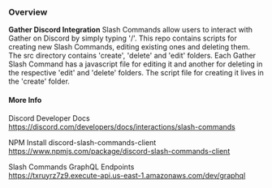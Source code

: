 ### Overview

**Gather Discord Integration**
Slash Commands allow users to interact with Gather on Discord by simply typing '/'. This repo contains scripts for creating new Slash Commands, editing existing ones and deleting them.
The src directory contains 'create', 'delete' and 'edit' folders.
Each Gather Slash Command has a javascript file for editing it and another for deleting in the respective 'edit' and 'delete' folders. The script file for creating it lives in the 'create' folder. <br>

#### More Info

Discord Developer Docs <br>
https://discord.com/developers/docs/interactions/slash-commands

NPM Install discord-slash-commands-client <br>
https://www.npmjs.com/package/discord-slash-commands-client

Slash Commands GraphQL Endpoints <br>
https://txruyrz7z9.execute-api.us-east-1.amazonaws.com/dev/graphql
